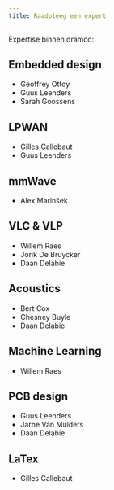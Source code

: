 ```yaml
---
title: Raadpleeg een expert
---
```


Expertise binnen dramco:

## Embedded design
- Geoffrey Ottoy
- Guus Leenders
- Sarah Goossens

## LPWAN
- Gilles Callebaut
- Guus Leenders

## mmWave
- Alex Marinšek

## VLC & VLP
- Willem Raes
- Jorik De Bruycker
- Daan Delabie

## Acoustics
- Bert Cox
- Chesney Buyle
- Daan Delabie

## Machine Learning
- Willem Raes

## PCB design
- Guus Leenders
- Jarne Van Mulders
- Daan Delabie

## LaTex
- Gilles Callebaut
